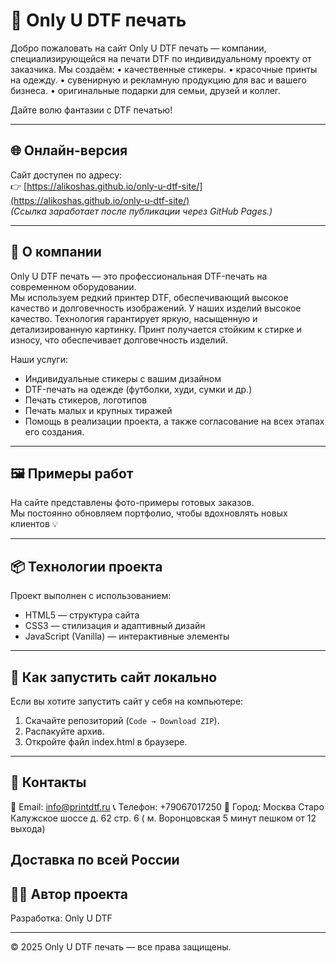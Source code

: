 # 🎨 Only U DTF печать

Добро пожаловать на сайт Only U DTF печать — компании, специализирующейся на печати DTF по индивидуальному проекту от заказчика.
Мы создаём: 
• качественные стикеры.
• красочные принты на одежду.
• сувенирную и рекламную продукцию для вас и вашего бизнеса.
• оригинальные подарки для семьи, друзей и коллег.

Дайте волю фантазии с DTF печатью!

---

## 🌐 Онлайн-версия
Сайт доступен по адресу:  
👉 [https://alikoshas.github.io/only-u-dtf-site/](https://alikoshas.github.io/only-u-dtf-site/)  
*(Ссылка заработает после публикации через GitHub Pages.)*

---

## 🧾 О компании
Only U DTF печать — это профессиональная DTF-печать на современном оборудовании.  
Мы используем редкий принтер DTF, обеспечивающий высокое качество и долговечность изображений. 
 У наших изделий высокое качество. Технология гарантирует яркую, насыщенную и детализированную картинку. Принт получается стойким к стирке и износу, что обеспечивает долговечность изделий.

Наши услуги:
- Индивидуальные стикеры с вашим дизайном  
- DTF-печать на одежде (футболки, худи, сумки и др.)  
- Печать стикеров, логотипов
- Печать малых и крупных тиражей
- Помощь в реализации проекта, а также согласование на всех этапах его создания.
---

## 🖼️ Примеры работ
На сайте представлены фото-примеры готовых заказов.  
Мы постоянно обновляем портфолио, чтобы вдохновлять новых клиентов 💡  

---

## 📦 Технологии проекта
Проект выполнен с использованием:
- HTML5 — структура сайта  
- CSS3 — стилизация и адаптивный дизайн  
- JavaScript (Vanilla) — интерактивные элементы  

---

## 🚀 Как запустить сайт локально
Если вы хотите запустить сайт у себя на компьютере:
1. Скачайте репозиторий (`Code → Download ZIP`).
2. Распакуйте архив.
3. Откройте файл index.html в браузере.

---

## 💌 Контакты
📧 Email: info@printdtf.ru
📞 Телефон: +79067017250
📍 Город: Москва Старо Калужское шоссе д. 62 стр. 6 ( м. Воронцовская 5 минут пешком от 12 выхода)

Доставка по всей России
---

## 🧑‍🎨 Автор проекта
Разработка: Only U DTF   

---

© 2025 Only U DTF печать — все права защищены.
